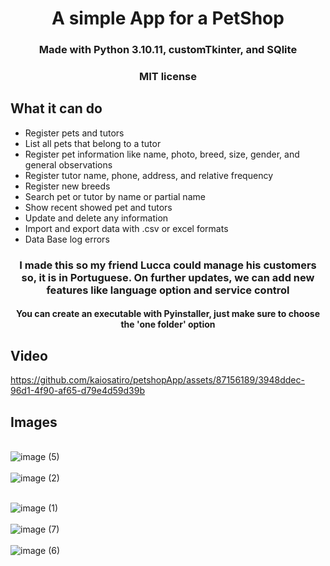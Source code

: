 <h1 align="center"> A simple App for a PetShop </h1>

<h3 align="center"> Made with Python 3.10.11, customTkinter, and SQlite </h3>
<h3 align="center"> MIT license </h3>

<h2>What it can do</h2>
<ul>
  <li> Register pets and tutors </li>
  <li> List all pets that belong to a tutor </li>
  <li> Register pet information like name, photo, breed, size, gender, and general observations </li>
  <li> Register tutor name, phone, address, and relative frequency
  <li> Register new breeds </li>
  <li> Search pet or tutor by name or partial name </li>
  <li> Show recent showed pet and tutors </li>
  <li> Update and delete any information </li>
  <li> Import and export data with .csv or excel formats </li>
  <li> Data Base log errors </li>
</ul>

<h3 align="center"> I made this so my friend Lucca could manage his customers so, it is in Portuguese. On further updates, we can add new features like language option and service control </h3>

<h4 align="center"> You can create an executable with Pyinstaller, just make sure to choose the 'one folder' option </h4>

<h2>Video</h2>

https://github.com/kaiosatiro/petshopApp/assets/87156189/3948ddec-96d1-4f90-af65-d79e4d59d39b

<h2>Images</h2>

<br> ![image (5)](https://github.com/kaiosatiro/petshopApp/assets/87156189/50bcc14c-2c87-4c05-bd6d-4024828fbb55) </br>
<br> ![image (2)](https://github.com/kaiosatiro/petshopApp/assets/87156189/9b8b8c8b-5781-4dbc-b70b-6c06090eebf7) </br>

<br> ![image (1)](https://github.com/kaiosatiro/petshopApp/assets/87156189/2f9b2205-72f0-4aad-8fd4-a57387186dd1) </br>
<br> ![image (7)](https://github.com/kaiosatiro/petshopApp/assets/87156189/2b7a5d83-7058-486d-9c34-27e643f8fecf) </br>
<br> ![image (6)](https://github.com/kaiosatiro/petshopApp/assets/87156189/19770240-ddaa-45ee-b4ca-4eb0e648bdd9) </br>

